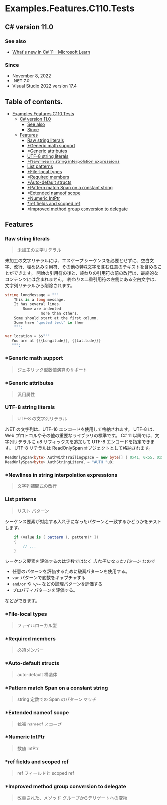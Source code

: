 # Examples.Features.C110.Tests

## C# version 11.0

### See also

* [What's new in C# 11 - Microsoft Learn](https://learn.microsoft.com/ja-jp/dotnet/csharp/whats-new/csharp-11)

### Since

- November 8, 2022
- .NET 7.0
- Visual Studio 2022 version 17.4


## Table of contents. <!-- omit in toc -->

- [Examples.Features.C110.Tests](#examplesfeaturesc110tests)
  - [C# version 11.0](#c-version-110)
    - [See also](#see-also)
    - [Since](#since)
  - [Features](#features)
    - [Raw string literals](#raw-string-literals)
    - [\*Generic math support](#generic-math-support)
    - [\*Generic attributes](#generic-attributes)
    - [UTF-8 string literals](#utf-8-string-literals)
    - [\*Newlines in string interpolation expressions](#newlines-in-string-interpolation-expressions)
    - [List patterns](#list-patterns)
    - [\*File-local types](#file-local-types)
    - [\*Required members](#required-members)
    - [\*Auto-default structs](#auto-default-structs)
    - [\*Pattern match Span on a constant string](#pattern-match-span-on-a-constant-string)
    - [\*Extended nameof scope](#extended-nameof-scope)
    - [\*Numeric IntPtr](#numeric-intptr)
    - [\*ref fields and scoped ref](#ref-fields-and-scoped-ref)
    - [\*Improved method group conversion to delegate](#improved-method-group-conversion-to-delegate)

## Features

### Raw string literals

> 未加工の文字リテラル

未加工の文字リテラルには、エスケープ シーケンスを必要とせずに、空白文字、改行、埋め込み引用符、その他の特殊文字を含む任意のテキストを含めることができます。 
開始の引用符の後と、終わりの引用符の前の改行は、最終的なコンテンツには含まれません。
終わりの二重引用符の左側にある空白文字は、文字列リテラルから削除されます。

```cs
string longMessage = """
    This is a long message.
    It has several lines.
        Some are indented
                more than others.
    Some should start at the first column.
    Some have "quoted text" in them.
    """;

var location = $$"""
   You are at {{{Longitude}}, {{Latitude}}}
   """;
```

### *Generic math support

> ジェネリック型数値演算のサポート

### *Generic attributes

> 汎用属性

### UTF-8 string literals

> UTF-8 の文字列リテラル

.NET の文字列は、UTF-16 エンコードを使用して格納されます。 UTF-8 は、Web プロトコルやその他の重要なライブラリの標準です。
C# 11 以降では、文字列リテラルに u8 サフィックスを追加して UTF-8 エンコードを指定できます。 
UTF-8 リテラルは ReadOnlySpan<byte> オブジェクトとして格納されます。

```cs
ReadOnlySpan<byte> AuthWithTrailingSpace = new byte[] { 0x41, 0x55, 0x54, 0x48, 0x20 };
ReadOnlySpan<byte> AuthStringLiteral = "AUTH "u8;
```


### *Newlines in string interpolation expressions

> 文字列補間式の改行

### List patterns

> リスト パターン

シーケンス要素が対応する入れ子になったパターンと一致するかどうかをテストします。

```cs
    if (value is [ pattern (, pattern)* ])
    {
        // ...
    }
```

シーケンス要素を評価するのは定数ではなく *入れ子になったパターン* なので

- 任意のパターンを評価するために破棄パターンを使用する。
- `var` パターンで変数をキャプチャする
- `and/or` や `>`,`>=` などの論理パターンを評価する
- プロパティパターンを評価する。

などができます。

### *File-local types

> ファイルローカル型

### *Required members

> 必須メンバー

### *Auto-default structs

> auto-default 構造体

### *Pattern match Span<char> on a constant string

> string 定数での Span<char> のパターン マッチ

### *Extended nameof scope

> 拡張 nameof スコープ

### *Numeric IntPtr

> 数値 IntPtr

### *ref fields and scoped ref

> ref フィールドと scoped ref

### *Improved method group conversion to delegate

> 改善された、メソッド グループからデリゲートへの変換
